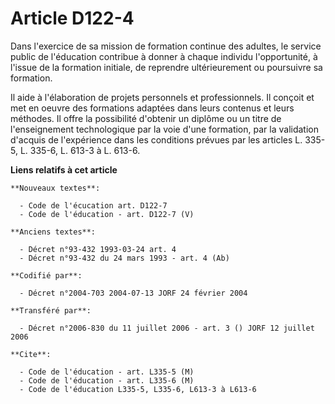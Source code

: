# Article D122-4

Dans l'exercice de sa mission de formation continue des adultes, le service public de l'éducation contribue à donner à chaque
individu l'opportunité, à l'issue de la formation initiale, de reprendre ultérieurement ou poursuivre sa formation.

Il aide à l'élaboration de projets personnels et professionnels. Il conçoit et met en oeuvre des formations adaptées dans
leurs contenus et leurs méthodes. Il offre la possibilité d'obtenir un diplôme ou un titre de l'enseignement technologique
par la voie d'une formation, par la validation d'acquis de l'expérience dans les conditions prévues par les articles L.
335-5, L. 335-6, L. 613-3 à L. 613-6.

**Liens relatifs à cet article**

	**Nouveaux textes**:

	  - Code de l'écucation art. D122-7
	  - Code de l'éducation - art. D122-7 (V)

	**Anciens textes**:

	  - Décret n°93-432 1993-03-24 art. 4
	  - Décret n°93-432 du 24 mars 1993 - art. 4 (Ab)

	**Codifié par**:

	  - Décret n°2004-703 2004-07-13 JORF 24 février 2004

	**Transféré par**:

	  - Décret n°2006-830 du 11 juillet 2006 - art. 3 () JORF 12 juillet 2006

	**Cite**:

	  - Code de l'éducation - art. L335-5 (M)
	  - Code de l'éducation - art. L335-6 (M)
	  - Code de l'éducation L335-5, L335-6, L613-3 à L613-6
